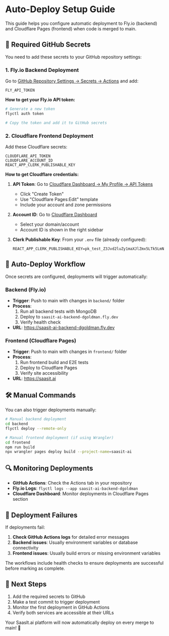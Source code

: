 # Auto-Deploy Setup Guide

This guide helps you configure automatic deployment to Fly.io (backend) and Cloudflare Pages (frontend) when code is merged to main.

## 🔑 Required GitHub Secrets

You need to add these secrets to your GitHub repository settings:

### 1. Fly.io Backend Deployment

Go to [GitHub Repository Settings → Secrets → Actions](https://github.com/dangogit/saasit-ai/settings/secrets/actions) and add:

```
FLY_API_TOKEN
```

**How to get your Fly.io API token:**
```bash
# Generate a new token
flyctl auth token

# Copy the token and add it to GitHub secrets
```

### 2. Cloudflare Frontend Deployment

Add these Cloudflare secrets:

```
CLOUDFLARE_API_TOKEN
CLOUDFLARE_ACCOUNT_ID
REACT_APP_CLERK_PUBLISHABLE_KEY
```

**How to get Cloudflare credentials:**

1. **API Token**: Go to [Cloudflare Dashboard → My Profile → API Tokens](https://dash.cloudflare.com/profile/api-tokens)
   - Click "Create Token"
   - Use "Cloudflare Pages:Edit" template
   - Include your account and zone permissions

2. **Account ID**: Go to [Cloudflare Dashboard](https://dash.cloudflare.com)
   - Select your domain/account
   - Account ID is shown in the right sidebar

3. **Clerk Publishable Key**: From your `.env` file (already configured):
   ```
   REACT_APP_CLERK_PUBLISHABLE_KEY=pk_test_Z3Jvd2luZy1maXJlZmx5LTk5LmNsZXJrLmFjY291bnRzLmRldiQ
   ```

## 🚀 Auto-Deploy Workflow

Once secrets are configured, deployments will trigger automatically:

### Backend (Fly.io)
- **Trigger**: Push to main with changes in `backend/` folder
- **Process**: 
  1. Run all backend tests with MongoDB
  2. Deploy to `saasit-ai-backend-dgoldman.fly.dev`
  3. Verify health check
- **URL**: https://saasit-ai-backend-dgoldman.fly.dev

### Frontend (Cloudflare Pages)
- **Trigger**: Push to main with changes in `frontend/` folder  
- **Process**:
  1. Run frontend build and E2E tests
  2. Deploy to Cloudflare Pages
  3. Verify site accessibility
- **URL**: https://saasit.ai

## 🛠 Manual Commands

You can also trigger deployments manually:

```bash
# Manual backend deployment
cd backend
flyctl deploy --remote-only

# Manual frontend deployment (if using Wrangler)
cd frontend
npm run build
npx wrangler pages deploy build --project-name=saasit-ai
```

## 🔍 Monitoring Deployments

- **GitHub Actions**: Check the Actions tab in your repository
- **Fly.io Logs**: `flyctl logs --app saasit-ai-backend-dgoldman`
- **Cloudflare Dashboard**: Monitor deployments in Cloudflare Pages section

## 🚨 Deployment Failures

If deployments fail:

1. **Check GitHub Actions logs** for detailed error messages
2. **Backend issues**: Usually environment variables or database connectivity
3. **Frontend issues**: Usually build errors or missing environment variables

The workflows include health checks to ensure deployments are successful before marking as complete.

## 🎯 Next Steps

1. Add the required secrets to GitHub
2. Make a test commit to trigger deployment
3. Monitor the first deployment in GitHub Actions
4. Verify both services are accessible at their URLs

Your SaasIt.ai platform will now automatically deploy on every merge to main! 🚀